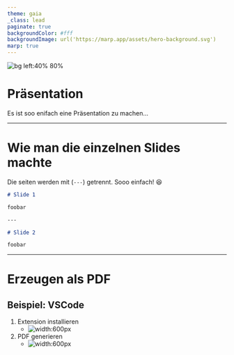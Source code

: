 ```yaml
---
theme: gaia
_class: lead
paginate: true
backgroundColor: #fff
backgroundImage: url('https://marp.app/assets/hero-background.svg')
marp: true
---
```


![bg left:40% 80%](https://marp.app/assets/marp.svg)

# **Präsentation**

Es ist soo enifach eine Präsentation zu machen...

---

# Wie man die einzelnen Slides machte

Die seiten werden mit (`---`) getrennt. Sooo einfach! :satisfied:

```markdown
# Slide 1

foobar

---

# Slide 2

foobar
```

---

# Erzeugen als PDF
##  Beispiel: VSCode

1. Extension installieren
    - ![width:600px](0-install.png)
1. PDF generieren
    - ![width:600px](1-how-to-export.png)

